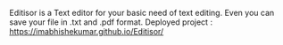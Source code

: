 Editisor is a Text editor for your basic need of text editing. Even you can save your file in .txt and .pdf format.
Deployed project : https://imabhishekumar.github.io/Editisor/
